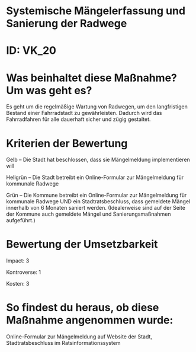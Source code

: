 # Systemische Mängelerfassung und Sanierung der Radwege
# ID: VK_20
# Was beinhaltet diese Maßnahme? Um was geht es?

Es geht um die regelmäßige Wartung von Radwegen, um den langfristigen Bestand einer Fahrradstadt zu gewährleisten. Dadurch wird das Fahrradfahren für alle dauerhaft sicher und zügig gestaltet. 

# Kriterien der Bewertung

Gelb – Die Stadt hat beschlossen, dass sie Mängelmeldung implementieren will    

Hellgrün – Die Stadt betreibt ein Online-Formular zur Mängelmeldung für kommunale Radwege    

Grün – Die Kommune betreibt ein Online-Formular zur Mängelmeldung für kommunale Radwege UND ein Stadtratsbeschluss, dass gemeldete Mängel innerhalb von 6 Monaten saniert werden. (Idealerweise sind auf der Seite der Kommune auch gemeldete Mängel und Sanierungsmaßnahmen aufgeführt.)

# Bewertung der Umsetzbarkeit

Impact: 3

Kontroverse: 1

Kosten: 3

# So findest du heraus, ob diese Maßnahme angenommen wurde:
Online-Formular zur Mängelmeldung auf Website der Stadt,
Stadtratsbeschluss im Ratsinformationssystem
